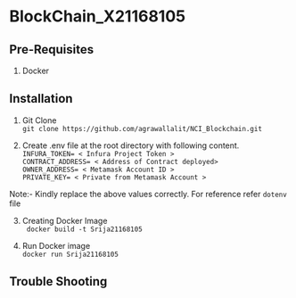 # BlockChain_X21168105
## Pre-Requisites
1. Docker

## Installation

1. Git Clone <br>
`git clone https://github.com/agrawallalit/NCI_Blockchain.git` <br>

2. Create .env file at the root directory with following content. <br>
`INFURA_TOKEN= < Infura Project Token >`<br>
`CONTRACT_ADDRESS= < Address of Contract deployed>`<br>
`OWNER_ADDRESS= < Metamask Account ID >`<br>
`PRIVATE_KEY= < Private from Metamask Account >`<br>

Note:- Kindly replace the above values correctly. For reference refer `dotenv` file

3. Creating Docker Image <br>
` docker build -t Srija21168105` <br>

4. Run Docker image <br>
`docker run Srija21168105`<br>

## Trouble Shooting

